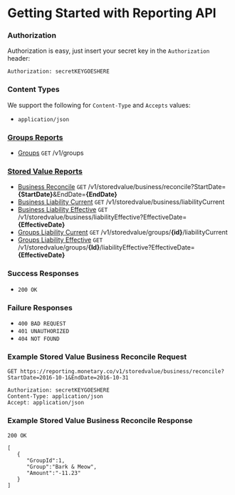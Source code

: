 # Getting Started with Reporting API
### Authorization

Authorization is easy, just insert your secret key in the `Authorization` header:

`Authorization: secretKEYGOESHERE`
  
### Content Types
We support the following for `Content-Type` and `Accepts` values:

* `application/json`

### [Groups Reports](GROUPS.md)

* [Groups](GROUPS.md#groups) `GET` /v1/groups

### [Stored Value Reports](STOREDVALUE.md)

* [Business Reconcile](STOREDVALUE.md#business-reconcile) `GET` /v1/storedvalue/business/reconcile?StartDate=**{StartDate}**&EndDate=**{EndDate}**
* [Business Liability Current](STOREDVALUE.md#business-liability-current) `GET` /v1/storedvalue/business/liabilityCurrent
* [Business Liability Effective](STOREDVALUE.md#business-liability-effective) `GET` /v1/storedvalue/business/liabilityEffective?EffectiveDate=**{EffectiveDate}**
* [Groups Liability Current](STOREDVALUE.md#groups-liability-current) `GET` /v1/storedvalue/groups/**{id}**/liabilityCurrent
* [Groups Liability Effective](STOREDVALUE.md#groups-liability-effective) `GET` /v1/storedvalue/groups/**{Id}**/liabilityEffective?EffectiveDate=**{EffectiveDate}**

### Success Responses

* ```200 OK```

### Failure Responses

* ```400 BAD REQUEST```
* ```401 UNAUTHORIZED```
* ```404 NOT FOUND```

### Example Stored Value Business Reconcile Request

```
GET https://reporting.monetary.co/v1/storedvalue/business/reconcile?StartDate=2016-10-1&EndDate=2016-10-31

Authorization: secretKEYGOESHERE
Content-Type: application/json
Accept: application/json
```

### Example Stored Value Business Reconcile Response
```
200 OK

[
   {  
      "GroupId":1,
      "Group":"Bark & Meow",
      "Amount":"-11.23"
   }
]
```
